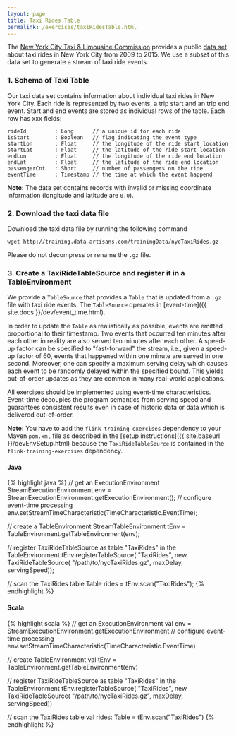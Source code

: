 ```yaml
---
layout: page
title: Taxi Rides Table
permalink: /exercises/taxiRidesTable.html
---
```


The [New York City Taxi & Limousine Commission](http://www.nyc.gov/html/tlc/html/home/home.shtml) provides a public [data set](https://uofi.app.box.com/NYCtaxidata) about taxi rides in New York City from 2009 to 2015. We use a subset of this data set to generate a stream of taxi ride events.

### 1. Schema of Taxi Table

Our taxi data set contains information about individual taxi rides in New York City. 
Each ride is represented by two events, a trip start and an trip end event.
Start and end events are stored as individual rows of the table.
Each row has xxx fields:

~~~
rideId         : Long      // a unique id for each ride
isStart        : Boolean   // flag indicating the event type
startLon       : Float     // the longitude of the ride start location
startLat       : Float     // the latitude of the ride start location
endLon         : Float     // the longitude of the ride end location
endLat         : Float     // the latitude of the ride end location
passengerCnt   : Short     // number of passengers on the ride
eventTime      : Timestamp // the time at which the event happend
~~~

**Note:** The data set contains records with invalid or missing coordinate information (longitude and latitude are `0.0`).

### 2. Download the taxi data file

Download the taxi data file by running the following command

~~~~
wget http://training.data-artisans.com/trainingData/nycTaxiRides.gz
~~~~

Please do not decompress or rename the `.gz` file.

### 3. Create a TaxiRideTableSource and register it in a TableEnvironment

We provide a `TableSource` that provides a `Table` that is updated from a `.gz` file with taxi ride events. The `TableSource` operates in [event-time]({{ site.docs }}/dev/event_time.html).

In order to update the `Table` as realistically as possible, events are emitted proportional to their timestamp. Two events that occurred ten minutes after each other in reality are also served ten minutes after each other. A speed-up factor can be specified to "fast-forward" the stream, i.e., given a speed-up factor of 60, events that happened within one minute are served in one second. Moreover, one can specify a maximum serving delay which causes each event to be randomly delayed within the specified bound. This yields out-of-order updates as they are common in many real-world applications. 

All exercises should be implemented using event-time characteristics. Event-time decouples the program semantics from serving speed and guarantees consistent results even in case of historic data or data which is delivered out-of-order.

**Note:** You have to add the `flink-training-exercises` dependency to your Maven `pom.xml` file as described in the [setup instructions]({{ site.baseurl }}/devEnvSetup.html) because the `TaxiRideTableSource` is contained in the `flink-training-exercises` dependency.

#### Java

{% highlight java %}
// get an ExecutionEnvironment
StreamExecutionEnvironment env = 
  StreamExecutionEnvironment.getExecutionEnvironment();
// configure event-time processing
env.setStreamTimeCharacteristic(TimeCharacteristic.EventTime);

// create a TableEnvironment
StreamTableEnvironment tEnv = TableEnvironment.getTableEnvironment(env);

// register TaxiRideTableSource as table "TaxiRides" in the TableEnvironment
tEnv.registerTableSource(
  "TaxiRides",
  new TaxiRideTableSource(
    "/path/to/nycTaxiRides.gz", maxDelay, servingSpeed));

// scan the TaxiRides table
Table rides = tEnv.scan("TaxiRides");
{% endhighlight %}

#### Scala

{% highlight scala %}
// get an ExecutionEnvironment
val env = StreamExecutionEnvironment.getExecutionEnvironment
// configure event-time processing
env.setStreamTimeCharacteristic(TimeCharacteristic.EventTime)

// create TableEnvironment
val tEnv = TableEnvironment.getTableEnvironment(env)

// register TaxiRideTableSource as table "TaxiRides" in the TableEnvironment
tEnv.registerTableSource(
  "TaxiRides",
  new TaxiRideTableSource(
    "/path/to/nycTaxiRides.gz", maxDelay, servingSpeed))

// scan the TaxiRides table
val rides: Table = tEnv.scan("TaxiRides")
{% endhighlight %}

